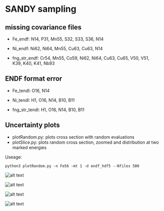 # SANDY sampling

missing covariance files
--
* Fe_endf: N14, P31, Mn55, S32, S33, S36, N14

* Ni_endf: Ni62, Ni64, Mn55, Cu63, Cu63, N14

* fng_str_endf: Cr54, Mn55, Co59, Ni62, Ni64, Cu63, Cu65, V50, V51, K39, K40, K41, Nb93


ENDF format error
--
* Fe_tendl: O16, N14

* Ni_tendl: H1, O16, N14, B10, B11

* fng_str_tendl: H1, O16, N14, B10, B11


Uncertainty plots
--

* plotRandom.py: plots cross section with random evaluations
* plotSlice.py: plots random cross section, zoomed and distribution at two marked energies

Useage:

```python3
python3 plotRandom.py -n Fe56 -mt 1 -d endf_hdf5 --Nfiles 500 
```

![alt text](https://imgur.com/7zFAeko.png "Fe56 absorption")

![alt text](https://imgur.com/CjLz8Sr.png "Fe56 zoomed")

![alt text](https://imgur.com/9nN7rM4.png "Bivariate distribution at 2 energies")

![alt text](https://imgur.com/GbiYLGR.png "Correlation matrix")

